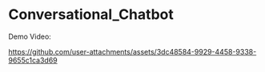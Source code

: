 # Conversational_Chatbot

Demo Video:

https://github.com/user-attachments/assets/3dc48584-9929-4458-9338-9655c1ca3d69
